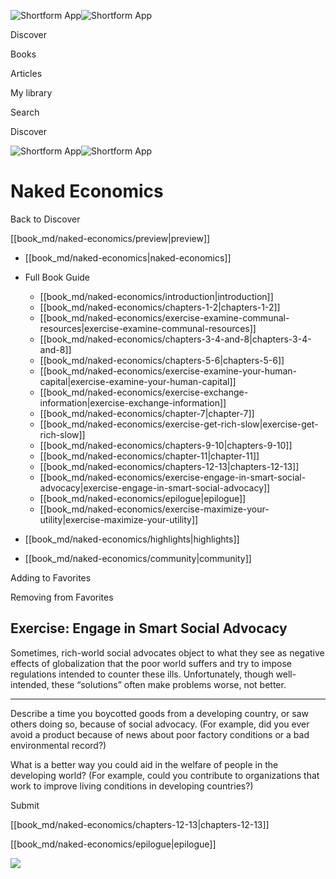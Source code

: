 ![Shortform App](/img/logo.36a2399e.svg)![Shortform App](/img/logo-dark.70c1b072.svg)

Discover

Books

Articles

My library

Search

Discover

![Shortform App](/img/logo.36a2399e.svg)![Shortform App](/img/logo-dark.70c1b072.svg)

# Naked Economics

Back to Discover

[[book_md/naked-economics/preview|preview]]

  * [[book_md/naked-economics|naked-economics]]
  * Full Book Guide

    * [[book_md/naked-economics/introduction|introduction]]
    * [[book_md/naked-economics/chapters-1-2|chapters-1-2]]
    * [[book_md/naked-economics/exercise-examine-communal-resources|exercise-examine-communal-resources]]
    * [[book_md/naked-economics/chapters-3-4-and-8|chapters-3-4-and-8]]
    * [[book_md/naked-economics/chapters-5-6|chapters-5-6]]
    * [[book_md/naked-economics/exercise-examine-your-human-capital|exercise-examine-your-human-capital]]
    * [[book_md/naked-economics/exercise-exchange-information|exercise-exchange-information]]
    * [[book_md/naked-economics/chapter-7|chapter-7]]
    * [[book_md/naked-economics/exercise-get-rich-slow|exercise-get-rich-slow]]
    * [[book_md/naked-economics/chapters-9-10|chapters-9-10]]
    * [[book_md/naked-economics/chapter-11|chapter-11]]
    * [[book_md/naked-economics/chapters-12-13|chapters-12-13]]
    * [[book_md/naked-economics/exercise-engage-in-smart-social-advocacy|exercise-engage-in-smart-social-advocacy]]
    * [[book_md/naked-economics/epilogue|epilogue]]
    * [[book_md/naked-economics/exercise-maximize-your-utility|exercise-maximize-your-utility]]
  * [[book_md/naked-economics/highlights|highlights]]
  * [[book_md/naked-economics/community|community]]



Adding to Favorites 

Removing from Favorites 

## Exercise: Engage in Smart Social Advocacy

Sometimes, rich-world social advocates object to what they see as negative effects of globalization that the poor world suffers and try to impose regulations intended to counter these ills. Unfortunately, though well-intended, these “solutions” often make problems worse, not better.

* * *

Describe a time you boycotted goods from a developing country, or saw others doing so, because of social advocacy. (For example, did you ever avoid a product because of news about poor factory conditions or a bad environmental record?)

What is a better way you could aid in the welfare of people in the developing world? (For example, could you contribute to organizations that work to improve living conditions in developing countries?)

Submit 

[[book_md/naked-economics/chapters-12-13|chapters-12-13]]

[[book_md/naked-economics/epilogue|epilogue]]

![](https://bat.bing.com/action/0?ti=56018282&Ver=2&mid=2ab25f7e-d80b-4afb-978f-3996b29eace9&sid=f30c5e70639211ee87d33f0876d93783&vid=f30c9700639211eeb3a75d830392c94f&vids=0&msclkid=N&pi=0&lg=en-US&sw=800&sh=600&sc=24&nwd=1&tl=Shortform%20%7C%20Naked%20Economics&p=https%3A%2F%2Fwww.shortform.com%2Fapp%2Fbook%2Fnaked-economics%2Fexercise-engage-in-smart-social-advocacy&r=&lt=465&evt=pageLoad&sv=1&rn=670564)

